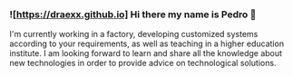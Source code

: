 ### ![https://draexx.github.io] Hi there my name is Pedro 👋

I'm currently working in a factory, developing customized systems according to your requirements, as well as teaching in a higher education institute. 
I am looking forward to learn and share all the knowledge about new technologies in order to provide advice on technological solutions.

<!--
**draexx/draexx** is a ✨ _special_ ✨ repository because its `README.md` (this file) appears on your GitHub profile.

Here are some ideas to get you started:

- 🔭 I’m currently working on ...
- 🌱 I’m currently learning ...
- 👯 I’m looking to collaborate on ...
- 🤔 I’m looking for help with ...
- 💬 Ask me about ...
- 📫 How to reach me: ...
- 😄 Pronouns: ...
- ⚡ Fun fact: ...
-->
